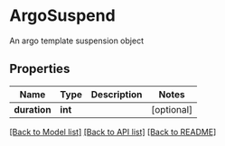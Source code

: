 # ArgoSuspend

An argo template suspension object
## Properties
Name | Type | Description | Notes
------------ | ------------- | ------------- | -------------
**duration** | **int** |  | [optional] 

[[Back to Model list]](../README.md#documentation-for-models) [[Back to API list]](../README.md#documentation-for-api-endpoints) [[Back to README]](../README.md)


